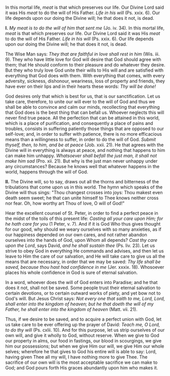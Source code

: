 
In this mortal life, *meat* is that which preserves our life. Our Divine Lord said it was His *meat* to do the will of His Father. *Life in his will* (Ps. xxix. 6). Our life depends upon our doing the Divine will; he that does it not, is dead.

**I\.** *My meat is to do the will of him that sent me* (Jo. iv. 34). In this mortal life, *meat* is that which preserves our life. Our Divine Lord said it was His *meat* to do the will of His Father. *Life in his will* (Ps. xxix. 6). Our life depends upon our doing the Divine will; he that does it not, is dead.

The Wise Man says: *They that are faithful in love shall rest in him* (Wis. iii. 9). They who have little love for God will desire that God should agree with them; that He should conform to their pleasure and do whatever they desire. But they who truly love God unite their wills to His will and are satisfied with everything that God does with them. With everything that comes, with every adversity, sickness, dishonour, weariness, loss of property and friends, they have ever on their lips and in their hearts these words: *Thy will be done!*

God desires only that which is best for us, that is our sanctification. Let us take care, therefore, to unite our will ever to the will of God and thus we shall be able to convince and calm our minds, recollecting that everything that God does is the best thing that can befall us. Whoever neglects this will never find true peace. All the perfection that can be attained in this world, which is a place of purification, and consequently a place of pains and troubles, consists in suffering patiently those things that are opposed to our self-love; and, in order to suffer with patience, there is no more efficacious means than a willingness to suffer, in order to do the will of God. *Submit thyself, then, to him, and be at peace* (Job. xxii. 21). He that agrees with the Divine will in everything is always at peace, and nothing that happens to him can make him unhappy. *Whatsoever shall befall the just man, it shall not make him sad* (Pro. xii. 21). But why is the just man never unhappy under any circumstances? Because he knows well that whatever happens in the world, happens through the will of God.

**II\.** The Divine will, so to say, draws out all the thorns and bitterness of the tribulations that come upon us in this world. The hymn which speaks of the Divine will thus sings: \"Thou changest crosses into joys: Thou makest even death seem sweet; he that can unite himself to Thee knows neither cross nor fear. Oh, how worthy art Thou of love, O will of God!\"

Hear the excellent counsel of St. Peter, in order to find a perfect peace in the midst of the toils of this present life: *Casting all your care upon Him; for he hath care for you* (1 Peter, v. 7). And if it is God Who thus gives thought for our good, why should we weary ourselves with so many anxieties, as if our happiness depended on our own cares, and not rather abandon ourselves into the hands of God, upon Whom all depends? *Cast thy care upon the Lord*, says David, *and he shall sustain thee* (Ps. liv. 23). Let us strive to obey God in everything He commands and advises, and then let us leave to Him the care of our salvation, and He will take care to give us all the means that are necessary, in order that we may be saved: *Thy life shall be saved, because thou hast had confidence in me* (Jer. xxxix. 18). Whosoever places his whole confidence in God is sure of eternal salvation.

In a word, whoever does the will of God enters into Paradise; and he that does it not, shall not be saved. Some people trust their eternal salvation to certain devotions, or to certain outward works of piety, and yet bow not to God\'s will. But Jesus Christ says: *Not every one that saith to me, Lord, Lord, shall enter into the kingdom of heaven; but he that doeth the will of my Father, he shall enter into the kingdom of heaven* (Matt. vii. 21).

Thus, if we desire to be saved, and to acquire a perfect union with God, let us take care to be ever offering up the prayer of David: *Teach me, O Lord, to do thy will* (Ps. cxlii. 10). And for this purpose, let us strip ourselves of our own will, and give it wholly to God, without reserve. When we give to God our property in alms, our food in fastings, our blood in scourgings, we give him our possessions; but when we give Him our will, we give Him our whole selves; wherefore he that gives to God his entire will is able to say: Lord, having given Thee all my will, I have nothing more to give Thee. The sacrifice of our own will is the most acceptable sacrifice we can make to God; and God pours forth His graces abundantly upon him who makes it.

